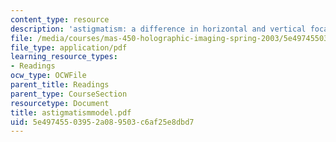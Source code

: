 ```yaml
---
content_type: resource
description: 'astigmatism: a difference in horizontal and vertical focal distance'
file: /media/courses/mas-450-holographic-imaging-spring-2003/5e49745503952a089503c6af25e8dbd7_astigmatismmodel.pdf
file_type: application/pdf
learning_resource_types:
- Readings
ocw_type: OCWFile
parent_title: Readings
parent_type: CourseSection
resourcetype: Document
title: astigmatismmodel.pdf
uid: 5e497455-0395-2a08-9503-c6af25e8dbd7
---
```

